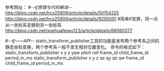 参考网址：
#-*-tf原理与代码解读-*-
http://blog.csdn.net/hcx25909/article/details/50154225
http://blog.csdn.net/hcx25909/article/details/9255001
#简单tf变换，将一点从一坐标系变换到另一坐标系
http://blog.csdn.net/xuehuafeiwu123/article/details/68060377


#-*-tf——API-*-
static_transform_publisher工具的功能是发布两个参考系之间的静态坐标变换，两个参考系一般不发生相对位置变化。
命令的格式如下：
    static_transform_publisher x y z yaw pitch roll frame_id child_frame_id period_in_ms
    static_transform_publisher x y z qx qy qz qw frame_id child_frame_id  period_in_ms

